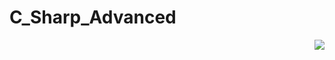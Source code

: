 # C_Sharp_Advanced

<img src="https://user-images.githubusercontent.com/43417474/51799125-ef4ead80-2236-11e9-9a57-dbc6d329d7fe.jpg" hight="100" align="right">
